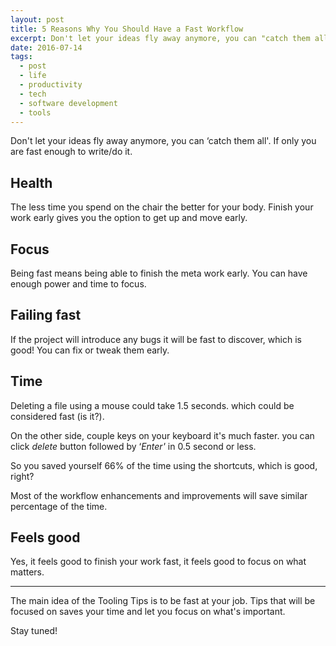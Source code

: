 ```yaml
---
layout: post
title: 5 Reasons Why You Should Have a Fast Workflow
excerpt: Don't let your ideas fly away anymore, you can "catch them all"
date: 2016-07-14
tags:
  - post
  - life
  - productivity
  - tech
  - software development
  - tools
---
```


Don't let your ideas fly away anymore, you can ‘catch them all'. If only you are fast enough to write/do it.

## Health

The less time you spend on the chair the better for your body. Finish your work early gives you the option to get up and move early.

## Focus

Being fast means being able to finish the meta work early. You can have enough power and time to focus.

## Failing fast

If the project will introduce any bugs it will be fast to discover, which is good! You can fix or tweak them early.

## Time

Deleting a file using a mouse could take 1.5 seconds. which could be considered fast (is it?).

On the other side, couple keys on your keyboard it's much faster. you can click _delete_ button followed by ‘_Enter'_ in 0.5 second or less.

So you saved yourself 66% of the time using the shortcuts, which is good, right?

Most of the workflow enhancements and improvements will save similar percentage of the time.

## Feels good

Yes, it feels good to finish your work fast, it feels good to focus on what matters.

---

The main idea of the Tooling Tips is to be fast at your job. Tips that will be focused on saves your time and let you focus on what's important.

Stay tuned!
